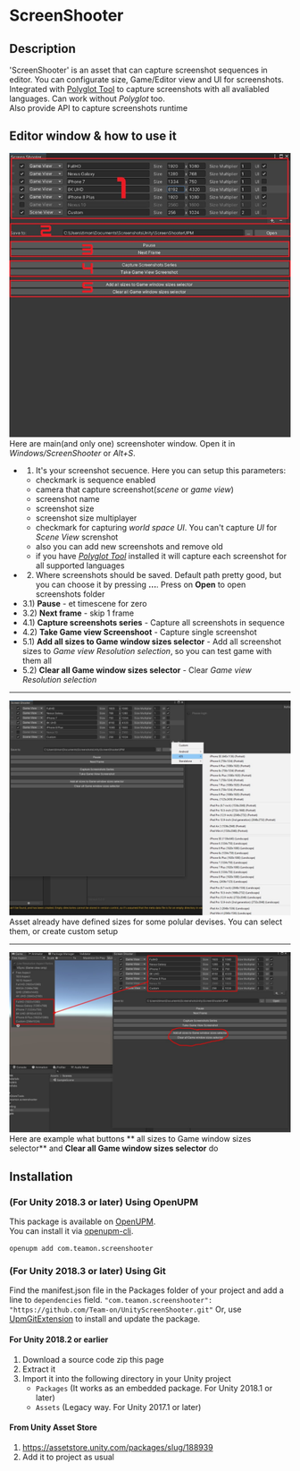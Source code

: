 # ScreenShooter

## Description
'ScreenShooter' is an asset that can capture screenshot sequences in editor. You can configurate size, Game/Editor view and UI for screenshots.
Integrated with [Polyglot Tool](https://assetstore.unity.com/packages/tools/gui/polyglot-tool-131560?_ga=2.85337567.750031523.1612646196-741310434.1607024629) to capture screenshots with all avaliabled languages. Can work without *Polyglot* too.  
Also provide API to capture screenshots runtime  

## Editor window & how to use it
![Main screen](HelpScreenshots/1.jpg)  
Here are main(and only one) screenshoter window. Open it in *Windows/ScreenShooter* or *Alt+S*.
 - 1) It's your screenshot secuence. Here you can setup this parameters:
     - checkmark is sequence enabled
	 - camera that capture screenshot(*scene* or *game view*)
	 - screenshot name
	 - screenshot size
	 - screenshot size multiplayer
	 - checkmark for capturing *world space UI*. You can't capture *UI* for *Scene View* screnshot
	 - also you can add new screenshots and remove old
	 - if you have *[Polyglot Tool](https://assetstore.unity.com/packages/tools/gui/polyglot-tool-131560?_ga=2.85337567.750031523.1612646196-741310434.1607024629)* installed it will capture each screenshot for all supported languages
 - 2) Where screenshots should be saved. Default path pretty good, but you can choose it by pressing **...**. Press on **Open** to open screenshots folder
 - 3.1) **Pause** - et timescene for zero
 - 3.2) **Next frame** - skip 1 frame
 - 4.1) **Capture screenshots series** - Capture all screenshots in sequence
 - 4.2) **Take Game view Screenshoot** - Capture single screenshot
 - 5.1) **Add all sizes to Game window sizes selector** - Add all screenshot sizes to *Game view Resolution selection*, so you can test game with them all
 - 5.2) **Clear all Game window sizes selector** - Clear *Game view Resolution selection*

---------------------

![Pre-defined settings](HelpScreenshots/2.jpg)  
Asset already have defined sizes for some polular devises. You can select them, or create custom setup

---------------------

![Auto sizes](HelpScreenshots/3.jpg) 
Here are example what buttons ** all sizes to Game window sizes selector** and **Clear all Game window sizes selector** do

## Installation
### (For Unity 2018.3 or later) Using OpenUPM  
This package is available on [OpenUPM](https://openupm.com).  
You can install it via [openupm-cli](https://github.com/openupm/openupm-cli).  
```
openupm add com.teamon.screenshooter
```

### (For Unity 2018.3 or later) Using Git
Find the manifest.json file in the Packages folder of your project and add a line to `dependencies` field.
`"com.teamon.screenshooter": "https://github.com/Team-on/UnityScreenShooter.git"`
Or, use [UpmGitExtension](https://github.com/mob-sakai/UpmGitExtension) to install and update the package.

#### For Unity 2018.2 or earlier
1. Download a source code zip this page
2. Extract it
3. Import it into the following directory in your Unity project
   - `Packages` (It works as an embedded package. For Unity 2018.1 or later)
   - `Assets` (Legacy way. For Unity 2017.1 or later)
   
#### From Unity Asset Store
1. https://assetstore.unity.com/packages/slug/188939
2. Add it to project as usual
